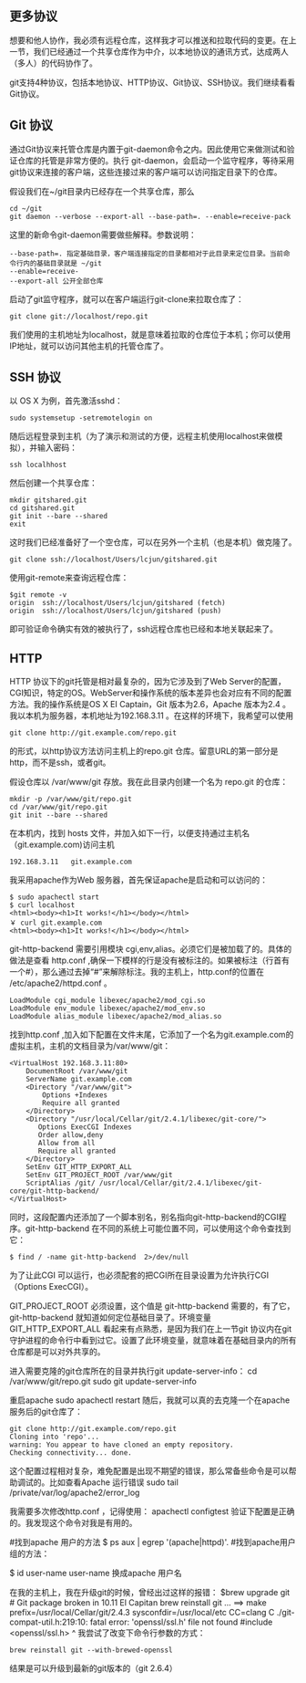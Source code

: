 ## 更多协议

想要和他人协作，我必须有远程仓库，这样我才可以推送和拉取代码的变更。在上一节，我们已经通过一个共享仓库作为中介，以本地协议的通讯方式，达成两人（多人）的代码协作了。

git支持4种协议，包括本地协议、HTTP协议、Git协议、SSH协议。我们继续看看Git协议。

## Git 协议

通过Git协议来托管仓库是内置于git-daemon命令之内。因此使用它来做测试和验证仓库的托管是非常方便的。执行 git-daemon，会启动一个监守程序，等待采用git协议来连接的客户端，这些连接过来的客户端可以访问指定目录下的仓库。

假设我们在~/git目录内已经存在一个共享仓库，那么


    cd ~/git
    git daemon --verbose --export-all --base-path=. --enable=receive-pack

这里的新命令git-daemon需要做些解释。参数说明：

    --base-path=. 指定基础目录，客户端连接指定的目录都相对于此目录来定位目录。当前命令行内的基础目录就是 ~/git 
    --enable=receive-
    --export-all 公开全部仓库

启动了git监守程序，就可以在客户端运行git-clone来拉取仓库了：

	git clone git://localhost/repo.git

我们使用的主机地址为localhost，就是意味着拉取的仓库位于本机；你可以使用IP地址，就可以访问其他主机的托管仓库了。

## SSH 协议

以 OS X 为例，首先激活sshd：

	sudo systemsetup -setremotelogin on

随后远程登录到主机（为了演示和测试的方便，远程主机使用localhost来做模拟），并输入密码：

	ssh localhhost

然后创建一个共享仓库：

	mkdir gitshared.git
	cd gitshared.git
	git init --bare --shared
	exit

这时我们已经准备好了一个空仓库，可以在另外一个主机（也是本机）做克隆了。

	git clone ssh://localhost/Users/lcjun/gitshared.git

使用git-remote来查询远程仓库：

 	$git remote -v
	origin	ssh://localhost/Users/lcjun/gitshared (fetch)
	origin	ssh://localhost/Users/lcjun/gitshared (push)

即可验证命令确实有效的被执行了，ssh远程仓库也已经和本地关联起来了。

## HTTP

HTTP 协议下的git托管是相对最复杂的，因为它涉及到了Web Server的配置，CGI知识，特定的OS。WebServer和操作系统的版本差异也会对应有不同的配置方法。我的操作系统是OS X EI Captain，Git 版本为2.6，Apache 版本为2.4 。我以本机为服务器，本机地址为192.168.3.11 。在这样的环境下，我希望可以使用

    git clone http://git.example.com/repo.git 

的形式，以http协议方法访问主机上的repo.git 仓库。留意URL的第一部分是http，而不是ssh，或者git。

假设仓库以 /var/www/git 存放。我在此目录内创建一个名为 repo.git 的仓库：

    mkdir -p /var/www/git/repo.git
    cd /var/www/git/repo.git
    git init --bare --shared
在本机内，找到 hosts 文件，并加入如下一行，以便支持通过主机名（git.example.com)访问主机

    192.168.3.11   git.example.com
    
我采用apache作为Web 服务器，首先保证apache是启动和可以访问的：

    $ sudo apachectl start
    $ curl localhost
    <html><body><h1>It works!</h1></body></html>
    ￥ curl git.example.com
    <html><body><h1>It works!</h1></body></html>
        
git-http-backend 需要引用模块 cgi,env,alias。必须它们是被加载了的。具体的做法是查看 http.conf ,确保一下模样的行是没有被标注的。如果被标注（行首有一个#），那么通过去掉“#”来解除标注。我的主机上，http.conf的位置在 /etc/apache2/httpd.conf 。

    LoadModule cgi_module libexec/apache2/mod_cgi.so
    LoadModule env_module libexec/apache2/mod_env.so
    LoadModule alias_module libexec/apache2/mod_alias.so

找到http.conf ,加入如下配置在文件末尾，它添加了一个名为git.example.com的虚拟主机，主机的文档目录为/var/www/git：

    <VirtualHost 192.168.3.11:80>
        DocumentRoot /var/www/git
        ServerName git.example.com
        <Directory "/var/www/git">
            Options +Indexes
            Require all granted
        </Directory>
        <Directory "/usr/local/Cellar/git/2.4.1/libexec/git-core/">
           Options ExecCGI Indexes
           Order allow,deny
           Allow from all
           Require all granted
        </Directory>
        SetEnv GIT_HTTP_EXPORT_ALL
        SetEnv GIT_PROJECT_ROOT /var/www/git
        ScriptAlias /git/ /usr/local/Cellar/git/2.4.1/libexec/git-core/git-http-backend/
    </VirtualHost>

同时，这段配置内还添加了一个脚本别名，别名指向git-http-backend的CGI程序。git-http-backend 在不同的系统上可能位置不同，可以使用这个命令查找到它：

    $ find / -name git-http-backend  2>/dev/null
    
为了让此CGI 可以运行，也必须配套的把CGI所在目录设置为允许执行CGI（Options ExecCGI）。

GIT_PROJECT_ROOT 必须设置，这个值是 git-http-backend 需要的，有了它，git-http-backend 就知道如何定位基础目录了。环境变量 GIT_HTTP_EXPORT_ALL 看起来有点熟悉，是因为我们在上一节git 协议内在git守护进程的命令行中看到过它。设置了此环境变量，就意味着在基础目录内的所有仓库都是可以对外共享的。


进入需要克隆的git仓库所在的目录并执行git update-server-info：
       cd /var/www/git/repo.git 
       sudo git update-server-info
        
重启apache
    sudo apachectl restart
随后，我就可以真的去克隆一个在apache服务后的git仓库了：
    
    git clone http://git.example.com/repo.git
    Cloning into 'repo'...
    warning: You appear to have cloned an empty repository.
    Checking connectivity... done.
    

这个配置过程相对复杂，难免配置是出现不期望的错误，那么常备些命令是可以帮助调试的。比如查看Apache 运行错误
    sudo tail /private/var/log/apache2/error_log

我需要多次修改http.conf ，记得使用：
     apachectl configtest
验证下配置是正确的。我发现这个命令对我是有用的。

#找到apache 用户的方法
 $ ps aux | egrep '(apache|httpd)'. 
#找到apache用户组的方法：

$ id user-name
user-name 换成apache 用户名

在我的主机上，我在升级git的时候，曾经出过这样的报错：
    $brew upgrade git
    # Git package broken in 10.11 El Capitan
    brew reinstall git
    ...
    ==> make prefix=/usr/local/Cellar/git/2.4.3 sysconfdir=/usr/local/etc CC=clang C
    ./git-compat-util.h:219:10: fatal error: 'openssl/ssl.h' file not found
    #include <openssl/ssl.h>
            ^
我尝试了改变下命令行参数的方式：

    brew reinstall git --with-brewed-openssl
结果是可以升级到最新的git版本的（git 2.6.4）
